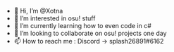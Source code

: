 - 👋 Hi, I’m @Xotna
- 👀 I’m interested in osu! stuff
- 🌱 I’m currently learning how to even code in c#
- 💞️ I’m looking to collaborate on osu! projects one day
- 📫 How to reach me : Discord -> splash26891#6162

<!---
Xotna/Xotna is a ✨ special ✨ repository because its `README.md` (this file) appears on your GitHub profile.
You can click the Preview link to take a look at your changes.
--->
